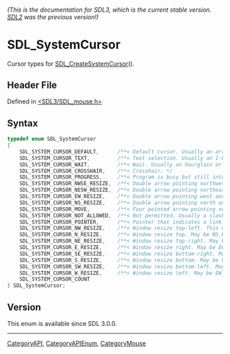 ###### (This is the documentation for SDL3, which is the current stable version. [SDL2](https://wiki.libsdl.org/SDL2/) was the previous version!)
# SDL_SystemCursor

Cursor types for [SDL_CreateSystemCursor](SDL_CreateSystemCursor)().

## Header File

Defined in [<SDL3/SDL_mouse.h>](https://github.com/libsdl-org/SDL/blob/main/include/SDL3/SDL_mouse.h)

## Syntax

```c
typedef enum SDL_SystemCursor
{
    SDL_SYSTEM_CURSOR_DEFAULT,      /**< Default cursor. Usually an arrow. */
    SDL_SYSTEM_CURSOR_TEXT,         /**< Text selection. Usually an I-beam. */
    SDL_SYSTEM_CURSOR_WAIT,         /**< Wait. Usually an hourglass or watch or spinning ball. */
    SDL_SYSTEM_CURSOR_CROSSHAIR,    /**< Crosshair. */
    SDL_SYSTEM_CURSOR_PROGRESS,     /**< Program is busy but still interactive. Usually it's WAIT with an arrow. */
    SDL_SYSTEM_CURSOR_NWSE_RESIZE,  /**< Double arrow pointing northwest and southeast. */
    SDL_SYSTEM_CURSOR_NESW_RESIZE,  /**< Double arrow pointing northeast and southwest. */
    SDL_SYSTEM_CURSOR_EW_RESIZE,    /**< Double arrow pointing west and east. */
    SDL_SYSTEM_CURSOR_NS_RESIZE,    /**< Double arrow pointing north and south. */
    SDL_SYSTEM_CURSOR_MOVE,         /**< Four pointed arrow pointing north, south, east, and west. */
    SDL_SYSTEM_CURSOR_NOT_ALLOWED,  /**< Not permitted. Usually a slashed circle or crossbones. */
    SDL_SYSTEM_CURSOR_POINTER,      /**< Pointer that indicates a link. Usually a pointing hand. */
    SDL_SYSTEM_CURSOR_NW_RESIZE,    /**< Window resize top-left. This may be a single arrow or a double arrow like NWSE_RESIZE. */
    SDL_SYSTEM_CURSOR_N_RESIZE,     /**< Window resize top. May be NS_RESIZE. */
    SDL_SYSTEM_CURSOR_NE_RESIZE,    /**< Window resize top-right. May be NESW_RESIZE. */
    SDL_SYSTEM_CURSOR_E_RESIZE,     /**< Window resize right. May be EW_RESIZE. */
    SDL_SYSTEM_CURSOR_SE_RESIZE,    /**< Window resize bottom-right. May be NWSE_RESIZE. */
    SDL_SYSTEM_CURSOR_S_RESIZE,     /**< Window resize bottom. May be NS_RESIZE. */
    SDL_SYSTEM_CURSOR_SW_RESIZE,    /**< Window resize bottom-left. May be NESW_RESIZE. */
    SDL_SYSTEM_CURSOR_W_RESIZE,     /**< Window resize left. May be EW_RESIZE. */
    SDL_SYSTEM_CURSOR_COUNT
} SDL_SystemCursor;
```

## Version

This enum is available since SDL 3.0.0.

----
[CategoryAPI](CategoryAPI), [CategoryAPIEnum](CategoryAPIEnum), [CategoryMouse](CategoryMouse)

